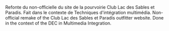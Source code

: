Refonte du non-officielle du site de la pourvoirie Club Lac des Sables et Paradis. Fait dans le contexte de Techniques d'intégration multimédia. 
Non-official remake of the Club Lac des Sables et Paradis outfitter website. Done in the context of the DEC in Multimedia Integration.
